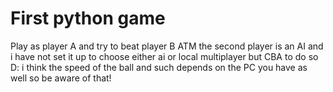 # First python game

Play as player A and try to beat player B
ATM the second player is an AI and i have not set it up to choose either ai or local multiplayer but CBA to do so D: 
i think the speed of the ball and such depends on the PC you have as well so be aware of that!